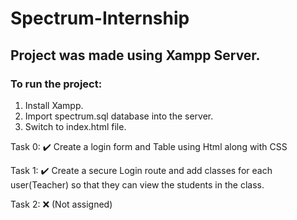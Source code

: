 # Spectrum-Internship

## Project was made using Xampp Server.
### To run the project:
1. Install Xampp.
2. Import spectrum.sql database into the server.
3. Switch to index.html file.

Task 0: :heavy_check_mark:
Create a login form and Table using Html along with CSS

Task 1: :heavy_check_mark:
Create a secure Login route and add classes for each user(Teacher)
so that they can view the students in the class.

Task 2: :x: (Not assigned)
